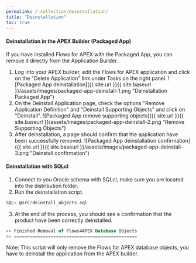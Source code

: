 ```yaml
---
permalink: /:collection/deinstallation/
title: "Deinstallation"
toc: true
---
```

#### Deinstallation in the APEX Builder (Packaged App)
If you have installed Flows for APEX with the Packaged App, you can remove it directly from the Application Builder.

1. Log into your APEX builder, edit the Flows for APEX application and click on the "Delete Application" link under Tasks on the right panel.
![Packaged App deinstallation]({{ site.url }}{{ site.baseurl }}/assets/images/packaged-app-deinstall-1.png "Deinstallation Packaged App")
2. On the Deinstall Application page, check the options "Remove Application Definition" and "Deinstall Supporting Objects" and click on "Deinstall".
![Packaged App remove supporting objects]({{ site.url }}{{ site.baseurl }}/assets/images/packaged-app-deinstall-2.png "Remove Supporting Objects")
3. After deinstallation, a page should confirm that the application have been successfully removed.
![Packaged App deinstallation confirmation]({{ site.url }}{{ site.baseurl }}/assets/images/packaged-app-deinstall-3.png "Deinstall confirmation")

#### Deinstallation with SQLcl
1. Connect to you Oracle schema with SQLcl, make sure you are located into the distribution folder.
2. Run the deinstallation script.
```sql
SQL> @src/deinstall_objects.sql
```
3. At the end of the process, you should see a confirmation that the product have been correctly deinstalled.
```sql
>> Finished Removal of Flows4APEX Database Objects
>> ===============================================
```

Note: This script will only remove the Flows for APEX database objects, you have to deinstall the application from the APEX builder. 

